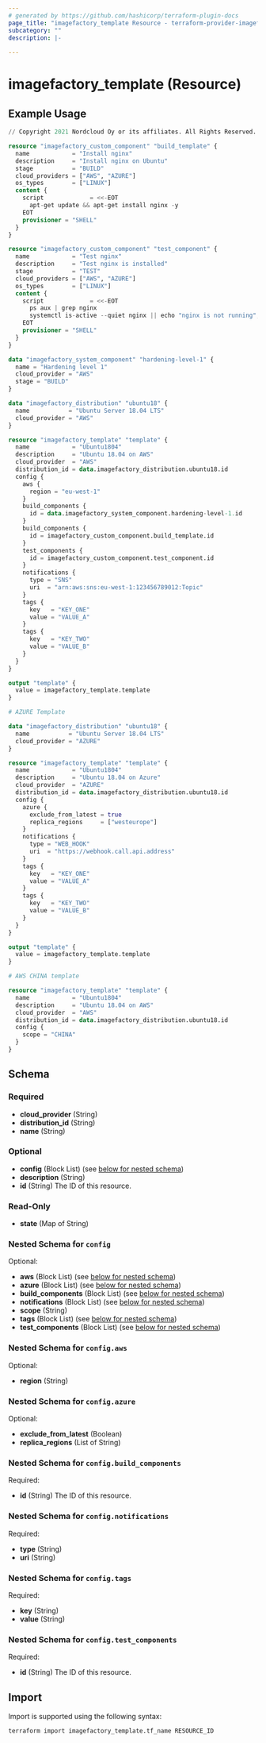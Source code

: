 ```yaml
---
# generated by https://github.com/hashicorp/terraform-plugin-docs
page_title: "imagefactory_template Resource - terraform-provider-imagefactory"
subcategory: ""
description: |-
  
---
```


# imagefactory_template (Resource)



## Example Usage

```terraform
// Copyright 2021 Nordcloud Oy or its affiliates. All Rights Reserved.

resource "imagefactory_custom_component" "build_template" {
  name            = "Install nginx"
  description     = "Install nginx on Ubuntu"
  stage           = "BUILD"
  cloud_providers = ["AWS", "AZURE"]
  os_types        = ["LINUX"]
  content {
    script             = <<-EOT
      apt-get update && apt-get install nginx -y
    EOT
    provisioner = "SHELL"
  }
}

resource "imagefactory_custom_component" "test_component" {
  name            = "Test nginx"
  description     = "Test nginx is installed"
  stage           = "TEST"
  cloud_providers = ["AWS", "AZURE"]
  os_types        = ["LINUX"]
  content {
    script             = <<-EOT
      ps aux | grep nginx
      systemctl is-active --quiet nginx || echo "nginx is not running"; exit 1
    EOT
    provisioner = "SHELL"
  }
}

data "imagefactory_system_component" "hardening-level-1" {
  name = "Hardening level 1"
  cloud_provider = "AWS"
  stage = "BUILD"
}

data "imagefactory_distribution" "ubuntu18" {
  name           = "Ubuntu Server 18.04 LTS"
  cloud_provider = "AWS"
}

resource "imagefactory_template" "template" {
  name            = "Ubuntu1804"
  description     = "Ubuntu 18.04 on AWS"
  cloud_provider  = "AWS"
  distribution_id = data.imagefactory_distribution.ubuntu18.id
  config {
    aws {
      region = "eu-west-1"
    }
    build_components {
      id = data.imagefactory_system_component.hardening-level-1.id
    }
    build_components {
      id = imagefactory_custom_component.build_template.id
    }
    test_components {
      id = imagefactory_custom_component.test_component.id
    }
    notifications {
      type = "SNS"
      uri  = "arn:aws:sns:eu-west-1:123456789012:Topic"
    }
    tags {
      key   = "KEY_ONE"
      value = "VALUE_A"
    }
    tags {
      key   = "KEY_TWO"
      value = "VALUE_B"
    }
  }
}

output "template" {
  value = imagefactory_template.template
}

# AZURE Template

data "imagefactory_distribution" "ubuntu18" {
  name           = "Ubuntu Server 18.04 LTS"
  cloud_provider = "AZURE"
}

resource "imagefactory_template" "template" {
  name            = "Ubuntu1804"
  description     = "Ubuntu 18.04 on Azure"
  cloud_provider  = "AZURE"
  distribution_id = data.imagefactory_distribution.ubuntu18.id
  config {
    azure {
      exclude_from_latest = true
      replica_regions     = ["westeurope"]
    }
    notifications {
      type = "WEB_HOOK"
      uri  = "https://webhook.call.api.address"
    }
    tags {
      key   = "KEY_ONE"
      value = "VALUE_A"
    }
    tags {
      key   = "KEY_TWO"
      value = "VALUE_B"
    }
  }
}

output "template" {
  value = imagefactory_template.template
}

# AWS CHINA template

resource "imagefactory_template" "template" {
  name            = "Ubuntu1804"
  description     = "Ubuntu 18.04 on AWS"
  cloud_provider  = "AWS"
  distribution_id = data.imagefactory_distribution.ubuntu18.id
  config {
    scope = "CHINA"
  }
}
```

<!-- schema generated by tfplugindocs -->
## Schema

### Required

- **cloud_provider** (String)
- **distribution_id** (String)
- **name** (String)

### Optional

- **config** (Block List) (see [below for nested schema](#nestedblock--config))
- **description** (String)
- **id** (String) The ID of this resource.

### Read-Only

- **state** (Map of String)

<a id="nestedblock--config"></a>
### Nested Schema for `config`

Optional:

- **aws** (Block List) (see [below for nested schema](#nestedblock--config--aws))
- **azure** (Block List) (see [below for nested schema](#nestedblock--config--azure))
- **build_components** (Block List) (see [below for nested schema](#nestedblock--config--build_components))
- **notifications** (Block List) (see [below for nested schema](#nestedblock--config--notifications))
- **scope** (String)
- **tags** (Block List) (see [below for nested schema](#nestedblock--config--tags))
- **test_components** (Block List) (see [below for nested schema](#nestedblock--config--test_components))

<a id="nestedblock--config--aws"></a>
### Nested Schema for `config.aws`

Optional:

- **region** (String)


<a id="nestedblock--config--azure"></a>
### Nested Schema for `config.azure`

Optional:

- **exclude_from_latest** (Boolean)
- **replica_regions** (List of String)


<a id="nestedblock--config--build_components"></a>
### Nested Schema for `config.build_components`

Required:

- **id** (String) The ID of this resource.


<a id="nestedblock--config--notifications"></a>
### Nested Schema for `config.notifications`

Required:

- **type** (String)
- **uri** (String)


<a id="nestedblock--config--tags"></a>
### Nested Schema for `config.tags`

Required:

- **key** (String)
- **value** (String)


<a id="nestedblock--config--test_components"></a>
### Nested Schema for `config.test_components`

Required:

- **id** (String) The ID of this resource.

## Import

Import is supported using the following syntax:

```shell
terraform import imagefactory_template.tf_name RESOURCE_ID
```
